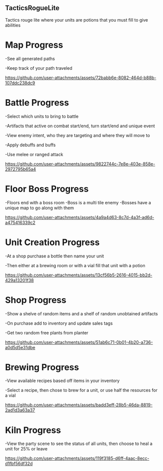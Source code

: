 ## TacticsRogueLite
Tactics rouge lite where your units are potions that you must fill to give abilities

# Map Progress
-See all generated paths

-Keep track of your path traveled

https://github.com/user-attachments/assets/72babb6e-8082-464d-b88b-107ddc238dc9


# Battle Progress
-Select which units to bring to battle

-Artifacts that active on combat start/end, turn start/end and unique event

-View enemy intent, who they are targeting and where they will move to

-Apply debuffs and buffs

-Use melee or ranged attack

https://github.com/user-attachments/assets/9822744c-7e8e-403e-858e-2972795b65a4


# Floor Boss Progress
-Floors end with a boss room
-Boss is a multi tile enemy
-Bosses have a unique map to go along with them

https://github.com/user-attachments/assets/4a9a4d63-8c7d-4a3f-ad6d-a475416339c2


# Unit Creation Progress
-At a shop purchase a bottle then name your unit

-Then either at a brewing room or with a vial fill that unit with a potion

https://github.com/user-attachments/assets/13cf56b5-2616-4015-bb2d-429a13201f38


# Shop Progress
-Show a shelve of random items and a shelf of random unobtained artifacts

-On purchase add to inventory and update sales tags

-Get two random free plants from planter

https://github.com/user-attachments/assets/51ab6c71-0b01-4b20-a736-a0d5d5e31dbe


# Brewing Progress
-View available recipes based off items in your inventory

-Select a recipe, then chose to brew for a unit, or use half the resources for a vial

https://github.com/user-attachments/assets/badd3eff-28b5-46da-8819-2ad1d3a63a37


# Kiln Progress
-View the party scene to see the status of all units, then choose to heal a unit for 25% or leave

https://github.com/user-attachments/assets/119f3185-d6ff-4aac-8ecc-d1fbf56df32d


